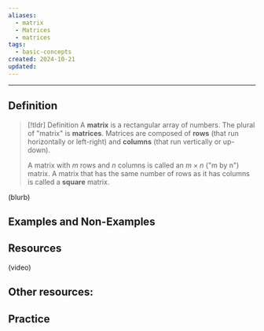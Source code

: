 ```yaml
---
aliases:
  - matrix
  - Matrices
  - matrices
tags:
  - basic-concepts
created: 2024-10-21
updated:
---
```

---
## Definition 

> [!tldr] Definition
> A **matrix** is a rectangular array of numbers. The plural of "matrix" is **matrices**. Matrices are composed of **rows** (that run horizontally or left-right) and **columns** (that run vertically or up-down). 
> 
> A matrix with $m$ rows and $n$ columns is called an $m \times n$ ("m by n") matrix. A matrix that has the same number of rows as it has columns is called a **square** matrix. 

(blurb)

## Examples and Non-Examples

## Resources 

(video)

Other resources: 
- 

## Practice 
